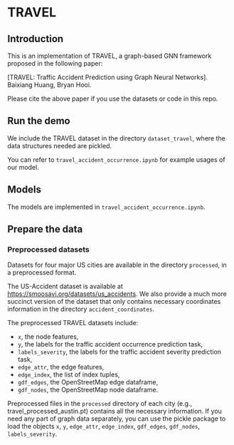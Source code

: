 # TRAVEL

## Introduction

This is an implementation of TRAVEL, a graph-based GNN framework proposed in the following paper:

[TRAVEL: Traffic Accident Prediction using Graph Neural Networks].
Baixiang Huang, Bryan Hooi.

Please cite the above paper if you use the datasets or code in this repo.

## Run the demo

We include the TRAVEL dataset in the directory `dataset_travel`, where the data structures needed are pickled.

You can refer to `travel_accident_occurrence.ipynb` for example usages of our model.

## Models

The models are implemented in `travel_accident_occurrence.ipynb`.

## Prepare the data

### Preprocessed datasets

Datasets for four major US cities are available in the directory `processed`, in a preprocessed format.

The US-Accident dataset is available at https://smoosavi.org/datasets/us_accidents. We also provide a much more succinct version of the dataset that only contains necessary coordinates information in the directory `accident_coordinates`.

The preprocessed TRAVEL datasets include:
- `x`, the node features,
- `y`, the labels for the traffic accident occurrence prediction task,
- `labels_severity`, the labels for the traffic accident severity prediction task,
- `edge_attr`, the edge features,
- `edge_index`, the list of index tuples,
- `gdf_edges`, the OpenStreetMap edge dataframe,
- `gdf_nodes`, the OpenStreetMap node dataframe.

Preprocessed files in the `processed` directory of each city (e.g., travel_processed_austin.pt) contains all the necessary information. If you need any part of graph data separately, you can use the pickle package to load the objects `x`, `y`, `edge_attr`, `edge_index`, `gdf_edges`, `gdf_nodes`, `labels_severity`.